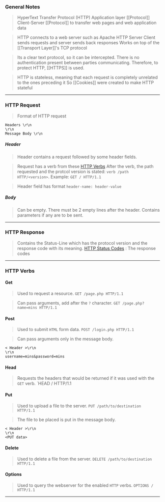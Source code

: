 
### General Notes

> HyperText Transfer Protocol (HTTP)
> Application layer [[Protocol]] 
> Client-Server [[Protocol]] to transfer web pages and web application data

> HTTP connects to a web server such as Apache HTTP Server
> Client sends requests and server sends back responses
> Works on top of the [[Transport Layer]]'s TCP protocol

> Its a clear text protocol, so it can be intercepted. 
> There is no authentication present between parties communicating.
> Therefore, to protect HTTP, [[HTTPS]] is used.

> HTTP is stateless, meaning that each request is completely unrelated to the ones preceding it
> So [[Cookies]] were created to make HTTP stateful

---

### HTTP Request

> Format of HTTP request
```
Headers \r\n
\r\n
Message Body \r\n
```


##### Header
> Header contains a request followed by some header fields.

>  Request has a verb from these  [HTTP Verbs](https://www.restapitutorial.com/lessons/httpmethods.html#:~:text=The%20primary%20or%20most%2Dcommonly,but%20are%20utilized%20less%20frequently.)
>  After the verb, the path requested and the protcol version is stated: `verb /path HTTP/<version>`. Example: `GET / HTTP/1.1`

> Header field has format `header-name: header-value`


##### Body
> Can be empty. There must be 2 empty lines after the header.
> Contains parameters if any are to be sent.

---

### HTTP Response

> Contains the Status-Line which has the protocol version and the response code with its meaning.
> [HTTP Status Codes](https://www.restapitutorial.com/httpstatuscodes.html) : The response codes

---

### HTTP Verbs

#### Get
> Used to request a resource.
> `GET /page.php HTTP/1.1`

>Can pass arguments, add after the `?` character.
>`GET /page.php?name=mins HTTP/1.1`

#### Post
> Used to submit `HTML` form data.
> `POST /login.php HTTP/1.1`

> Can pass arguments only in the message body.
```
< Header >\r\n
\r\n
username=mins&password=mins
``` 

#### Head
> Requests the headers that would be returned if it was used with the `GET` verb.
> `HEAD / HTTP/1.1

#### Put 
> Used to upload a file to the server.
> `PUT /path/to/destination HTTP/1.1`

> The file to be placed is put in the message body.
```
< Header >\r\n
\r\n
<PUT data>
```

#### Delete
> Used to delete a file from the server.
   `DELETE /path/to/destination HTTP/1.1`

#### Options
> Used to query the webserver for the enabled `HTTP` verbs.
> `OPTIONS / HTTP/1.1`

---

